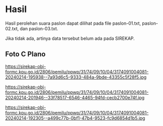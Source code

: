 # Hasil

Hasil perolehan suara paslon dapat dilihat pada file paslon-01.txt, paslon-02.txt, dan paslon-03.txt.

Jika tidak ada, artinya data tersebut belum ada pada SIREKAP.

## Foto C Plano

https://sirekap-obj-formc.kpu.go.id/2806/pemilu/ppwp/31/74/09/10/04/3174091004081-20240214-195938--7a93d6c5-9333-484a-9bde-43355c5f28f5.jpg

https://sirekap-obj-formc.kpu.go.id/2806/pemilu/ppwp/31/74/09/10/04/3174091004081-20240214-201946--33f78517-6546-4465-94fd-cecb2700e74f.jpg

https://sirekap-obj-formc.kpu.go.id/2806/pemilu/ppwp/31/74/09/10/04/3174091004081-20240214-192305--a499c77b-0bf1-47b4-9523-fc9d6854d1b5.jpg
